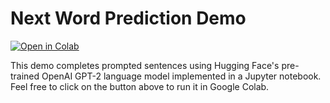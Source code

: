 # Next Word Prediction Demo
[![Open in Colab](https://colab.research.google.com/assets/colab-badge.svg)](https://colab.research.google.com/github/stephenwang5/next-word-prediction-demo/blob/master/prediction.ipynb)

This demo completes prompted sentences using Hugging Face's pre-trained OpenAI GPT-2 language model implemented in a Jupyter notebook. Feel free to click on the button above to run it in Google Colab.
